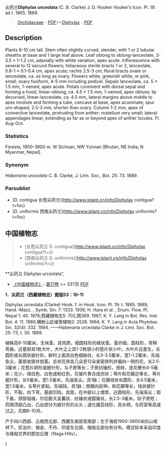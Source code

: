尖药兰**Diphylax urceolata** (C. B. Clarke) J. D. Hooker Hooker’s Icon. Pl. 19: ad t. 1865. 1889.

> [Orchidaceae](http://www.iplant.cn/info/Orchidaceae?t=foc) - [PDF](http://www.iplant.cn/foc/pdf/Orchidaceae.pdf)>>[Diphylax](http://www.iplant.cn/info/Diphylax?t=foc) - [PDF](http://www.iplant.cn/foc/pdf/Diphylax.pdf)

## Description

Plants 8-10 cm tall. Stem often slightly curved, slender, with 1 or 2 tubular sheaths at base and 1 large leaf above. Leaf oblong to oblong-lanceolate, 3-3.5 × 1-1.2 cm, adaxially with white venation, apex acute. Inflorescence with several to 12 secund flowers; foliaceous sterile bracts 1 or 2, lanceolate, 0.8-1 × 0.1-0.4 cm, apex acute; rachis 2.5-3 cm; floral bracts ovate or lanceolate, ca. as long as ovary. Flowers white, greenish white, or pink, small; ovary fusiform, 4-5 mm including pedicel. Sepals lanceolate, ca. 5 × 1.5 mm, 1-veined, apex acute. Petals connivent with dorsal sepal and forming a hood, linear-oblong, ca. 4.5 × 1.5 mm, 1-veined, apex obtuse; lip decurved, linear-lanceolate, ca. 4.5 mm, lateral margins above middle to apex involute and forming a tube, concave at base, apex acuminate; spur urn-shaped, 2.5-3 mm, shorter than ovary. Column 1-2 mm; apex of connective lanceolate, protruding from anther; rostellum very small; lateral appendages linear, extending as far as or beyond apex of anther locules. Fl. Aug-Oct.

### Statistics
Forests; 1900-3800 m. W Sichuan, NW Yunnan [Bhutan, NE India, N Myanmar, Nepal].

### Synonym
*Habenaria urceolata* C. B. Clarke, J. Linn. Soc., Bot. 25: 73. 1889.

### Parsublist

* [D.  contigua  长苞尖药兰](http://www.iplant.cn/info/Diphylax contigua?t=foc)
* [D.  uniformis  西南尖药兰](http://www.iplant.cn/info/Diphylax uniformis?t=foc)

## 中国植物志

> * [长苞尖药兰  D.  contigua](http://www.iplant.cn/info/Diphylax contigua?t=z)
> * [西南尖药兰  D.  uniformis](http://www.iplant.cn/info/Diphylax uniformis?t=z)

**尖药兰 Diphylax urceolata",

* [《中国植物志》](http://www.iplant.cn/frps)- [第17卷](http://www.iplant.cn/frps/vol/17) >> 337页 [PDF](http://www.iplant.cn/frps/pdf/17/337.pdf)

**1．尖药兰（西藏植物志）图版53：10-11**

Diphylax urceolata (Clarke) Hook. f. in Hook. Icon. Pl. 19: t. 1865. 1889; Hand.-Mazz. , Symb. Sin. 7: 1333. 1936; H. Hara et al. , Enum. Flow. Pl. Nepal 1: 40. 1978;西藏植物志5: 702,图369. 1987; K. Y. Lang in Bot. Res. Inst. Bot. 4: 11. 1989;横断山区维管植物2: 2526. 1994; K. Y. Lang in Acta Phytotax. Sin. 32(4): 332. 1994. ——Habenaria urceolata Clarke in J. Linn. Soc. Bot. 25: 73, t. 30. 1889.

植株高8-10厘米。无块茎，具肉质，细圆柱形的根状茎。茎纤细，圆柱形，常稍弯曲，近基部具1枚大叶，大叶之上具1-2枚很小的苞片状小叶。大叶片近基生，长圆形或长圆状披针形，鲜时上面具白色细脉纹，长3-3.5厘米，宽1-1.2厘米，先端急尖，基部收狭并抱茎。总状花序具几朵至12朵紧密排列并偏向一侧的花，长2.5-3厘米；花苞片卵形或披针形，与子房等长；子房纺锤形，扭转，连花梗长4-5毫米；花小，绿白色、白色或粉红色，花被片靠合成兜状；萼片和花瓣近等长，萼片披针形，长5毫米，宽1.5毫米，先端急尖，具1脉；花瓣线状长圆形，长4.5毫米，宽1.5毫米，与萼片紧贴，先端钝，具1脉；唇瓣向前伸，和花瓣等长，线状披针形，不裂，向下弯，基部凹陷，具距，在中部以上增厚，近圆柱形，先端渐尖；距下垂，颈部缢缩，尔后膨大呈囊状、纺锤状或圆锥状，长2.5-3毫米，较子房短；药隔顶部凸出，凸出部分为披针形的尖头；退化雄蕊线形，具长柄，与药室等高或过之。花期8-10月。

产于四川西部、云南西北部、西藏东南部至南部；生于海拔1900-3800米的山坡林下。尼泊尔、锡金、不丹、印度东北部、缅甸北部也有分布。模式标本采自印度与缅甸交界的那加丘陵（Naga Hills）。

}